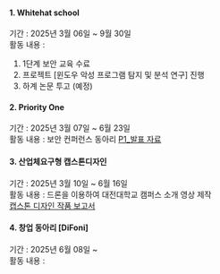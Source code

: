 #### 1. Whitehat school
기간 : 2025년 3월 06일 ~ 9월 30일\
활동 내용 : 
1. 1단계 보안 교육 수료
2. 프로젝트 [윈도우 악성 프로그램 탐지 및 분석 연구] 진행
3. 하계 논문 투고 (예정)

#### 2. Priority One
기간 : 2025년 3월 07일 ~ 6월 23일 \
활동 내용 : 보안 컨퍼런스 동아리
[P1_발표 자료](https://github.com/shinAh23/DJU/tree/main/2025/P1)

#### 3. 산업체요구형 캡스톤디자인
기간 : 2025년 3월 10일 ~ 6월 16일 \
활동 내용 : 드론을 이용하여 대전대학교 캠퍼스 소개 영상 제작\
[캡스톤 디자인 작품 보고서](https://github.com/shinAh23/DJU/blob/main/2025/%EC%BA%A1%EC%8A%A4%ED%86%A4%EB%94%94%EC%9E%90%EC%9D%B8%20%EC%9E%91%ED%92%88%20%EB%B3%B4%EA%B3%A0%EC%84%9C%203%EC%A1%B0%20(C.E)%ED%8C%80.pptx)

#### 4. 창업 동아리 [DiFoni]
기간 : 2025년 6월 08일 ~ \
활동 내용 : 

